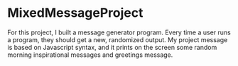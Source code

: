 # MixedMessageProject
For this project, I built a message generator program. Every time a user runs a program, they should get a new, randomized output. My project message is based on Javascript syntax, and it prints on the screen some random morning inspirational messages and greetings message.
